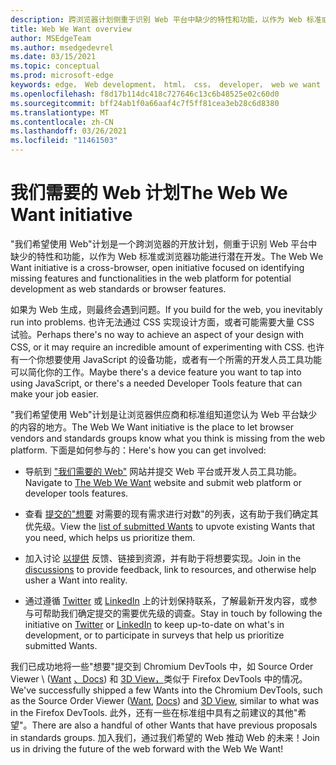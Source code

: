 ```yaml
---
description: 跨浏览器计划侧重于识别 Web 平台中缺少的特性和功能，以作为 Web 标准或浏览器功能进行潜在开发。
title: Web We Want overview
author: MSEdgeTeam
ms.author: msedgedevrel
ms.date: 03/15/2021
ms.topic: conceptual
ms.prod: microsoft-edge
keywords: edge， Web development， html， css， developer， web we want
ms.openlocfilehash: f8d17b114dc418c727646c13c6b48525e02c60d0
ms.sourcegitcommit: bff24ab1f0a66aaf4c7f5ff81cea3eb28c6d8380
ms.translationtype: MT
ms.contentlocale: zh-CN
ms.lasthandoff: 03/26/2021
ms.locfileid: "11461503"
---
```

# <a name="the-web-we-want-initiative"></a><span data-ttu-id="b5dbf-104">我们需要的 Web 计划</span><span class="sxs-lookup"><span data-stu-id="b5dbf-104">The Web We Want initiative</span></span>

<span data-ttu-id="b5dbf-105">"我们希望使用 Web"计划是一个跨浏览器的开放计划，侧重于识别 Web 平台中缺少的特性和功能，以作为 Web 标准或浏览器功能进行潜在开发。</span><span class="sxs-lookup"><span data-stu-id="b5dbf-105">The Web We Want initiative is a cross-browser, open initiative focused on identifying missing features and functionalities in the web platform for potential development as web standards or browser features.</span></span>

<span data-ttu-id="b5dbf-106">如果为 Web 生成，则最终会遇到问题。</span><span class="sxs-lookup"><span data-stu-id="b5dbf-106">If you build for the web, you inevitably run into problems.</span></span> <span data-ttu-id="b5dbf-107">也许无法通过 CSS 实现设计方面，或者可能需要大量 CSS 试验。</span><span class="sxs-lookup"><span data-stu-id="b5dbf-107">Perhaps there's no way to achieve an aspect of your design with CSS, or it may require an incredible amount of experimenting with CSS.</span></span> <span data-ttu-id="b5dbf-108">也许有一个你想要使用 JavaScript 的设备功能，或者有一个所需的开发人员工具功能可以简化你的工作。</span><span class="sxs-lookup"><span data-stu-id="b5dbf-108">Maybe there's a device feature you want to tap into using JavaScript, or there's a needed Developer Tools feature that can make your job easier.</span></span>

<span data-ttu-id="b5dbf-109">"我们希望使用 Web"计划是让浏览器供应商和标准组知道您认为 Web 平台缺少的内容的地方。</span><span class="sxs-lookup"><span data-stu-id="b5dbf-109">The Web We Want initiative is the place to let browser vendors and standards groups know what you think is missing from the web platform.</span></span> <span data-ttu-id="b5dbf-110">下面是如何参与的：</span><span class="sxs-lookup"><span data-stu-id="b5dbf-110">Here's how you can get involved:</span></span>

*   <span data-ttu-id="b5dbf-111">导航到 ["我们需要的 Web"][WebWeWant] 网站并提交 Web 平台或开发人员工具功能。</span><span class="sxs-lookup"><span data-stu-id="b5dbf-111">Navigate to [The Web We Want][WebWeWant] website and submit web platform or developer tools features.</span></span>

*   <span data-ttu-id="b5dbf-112">查看 [提交的"想要][WebWeWantWants] 对需要的现有需求进行对数"的列表，这有助于我们确定其优先级。</span><span class="sxs-lookup"><span data-stu-id="b5dbf-112">View the [list of submitted Wants][WebWeWantWants] to upvote existing Wants that you need, which helps us prioritize them.</span></span>

*   <span data-ttu-id="b5dbf-113">加入讨论 [以提供][GithubWebWeWantDiscussions] 反馈、链接到资源，并有助于将想要实现。</span><span class="sxs-lookup"><span data-stu-id="b5dbf-113">Join in the [discussions][GithubWebWeWantDiscussions] to provide feedback, link to resources, and otherwise help usher a Want into reality.</span></span>

*   <span data-ttu-id="b5dbf-114">通过遵循 [Twitter][TwitterWebWeWant] 或 [LinkedIn][LinkedInWebWeWant] 上的计划保持联系，了解最新开发内容，或参与可帮助我们确定提交的需要优先级的调查。</span><span class="sxs-lookup"><span data-stu-id="b5dbf-114">Stay in touch by following the initiative on [Twitter][TwitterWebWeWant] or [LinkedIn][LinkedInWebWeWant] to keep up-to-date on what's in development, or to participate in surveys that help us prioritize submitted Wants.</span></span>

<span data-ttu-id="b5dbf-115">我们已成功地将一些"想要"提交到 Chromium DevTools 中，如 Source Order Viewer \ ([Want][WebWeWantWants64] [、Docs][DevtoolsExperimentalFeaturesIndexSourceOrderViewer]\) 和 [3D View，][Devtools3DViewIndex]类似于 Firefox DevTools 中的情况。</span><span class="sxs-lookup"><span data-stu-id="b5dbf-115">We've successfully shipped a few Wants into the Chromium DevTools, such as the Source Order Viewer \([Want][WebWeWantWants64], [Docs][DevtoolsExperimentalFeaturesIndexSourceOrderViewer]\) and [3D View][Devtools3DViewIndex], similar to what was in the Firefox DevTools.</span></span> <span data-ttu-id="b5dbf-116">此外，还有一些在标准组中具有之前建议的其他"希望"。</span><span class="sxs-lookup"><span data-stu-id="b5dbf-116">There are also a handful of other Wants that have previous proposals in standards groups.</span></span> <span data-ttu-id="b5dbf-117">加入我们，通过我们希望的 Web 推动 Web 的未来！</span><span class="sxs-lookup"><span data-stu-id="b5dbf-117">Join us in driving the future of the web forward with the Web We Want!</span></span>

<!-- links -->  

[Devtools3DViewIndex]: ../devtools-guide-chromium/3d-view/index.md "3D 视图 | Microsoft Docs"

[DevtoolsExperimentalFeaturesIndexSourceOrderViewer]: ../devtools-guide-chromium/experimental-features/index.md#source-order-viewer "源订单查看器 - 实验功能|Microsoft Docs"

[WebWeWant]: https://webwewant.fyi "我们想要的网络"

[WebWeWantWants]: https://webwewant.fyi/wants "我们希望|我们需要的 Web"

[GithubWebWeWantDiscussions]: https://github.com/WebWeWant/webwewant.fyi/discussions "让我们讨论一下要创建的网站|GitHub"

[TwitterWebWeWant]: https://twitter.com/webwewantfyi "我们要创建的网站|Twitter"

[LinkedInWebWeWant]: https://www.linkedin.com/company/the-web-we-want "我们要创建的网站|LinkedIn"

[WebWeWantWants64]: https://webwewant.fyi/wants/64 "我需要重新排列的内容的源顺序查看器 - 我们希望|我们需要的 Web"
